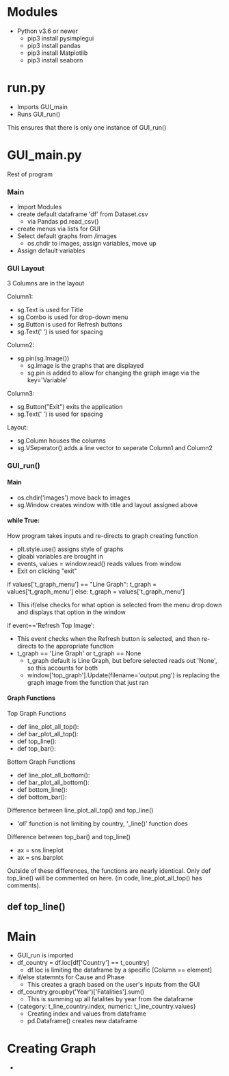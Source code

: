 # Modules

- Python v3.6 or newer
  - pip3 install pysimplegui
  - pip3 install pandas
  - pip3 install Matplotlib
  - pip3 install seaborn

# run.py

- Imports GUI_main
- Runs GUI_run()

This ensures that there is only one instance of GUI_run()

# GUI_main.py

Rest of program

### Main

- Import Modules
- create default dataframe 'df' from Dataset.csv
  - via Pandas pd.read_csv()
- create menus via lists for GUI
- Select default graphs from /images
  - os.chdir to images, assign variables, move up
- Assign default variables


### GUI Layout

3 Columns are in the layout

Column1:
- sg.Text is used for Title
- sg.Combo is used for drop-down menu
- sg.Button is used for Refresh buttons
- sg.Text(' ') is used for spacing

Column2:
- sg.pin(sg.Image())
  - sg.Image is the graphs that are displayed
  - sg.pin is added to allow for changing the graph image via the key='Variable'

Column3:
- sg.Button("Exit") exits the application
- sg.Text(' ') is used for spacing

Layout:
- sg.Column houses the columns
- sg.VSeperator() adds a line vector to seperate Column1 and Column2


### GUI_run()

#### Main
- os.chdir('images') move back to images
- sg.Window creates window with title and layout assigned above

#### while True:

How program takes inputs and re-directs to graph creating function

- plt.style.use() assigns style of graphs
- gloabl variables are brought in
- events, values = window.read() reads values from window
- Exit on clicking "exit"

if values['t_graph_menu'] == "Line Graph":
   t_graph = values['t_graph_menu']
else:
   t_graph = values['t_graph_menu']

- This if/else checks for what option is selected from the menu drop down and displays that option in the window


if event=='Refresh Top Image':  

- This event checks when the Refresh button is selected, and then re-directs to the appropriate function
- t_graph == 'Line Graph' or t_graph == None
  - t_graph default is Line Graph, but before selected reads out 'None', so this accounts for both
  - window['top_graph'].Update(filename='output.png') is replacing the graph image from the function that just ran

#### Graph Functions

Top Graph Functions
- def line_plot_all_top():
- def bar_plot_all_top():
- def top_line():
- def top_bar():

Bottom Graph Functions
- def line_plot_all_bottom():
- def bar_plot_all_bottom():
- def bottom_line():
- def bottom_bar():

Difference between line_plot_all_top() and top_line()
- '_all_' function is not limiting by country, '_line()' function does

Difference between top_bar() and top_line()
- ax = sns.lineplot
- ax = sns.barplot

Outside of these differences, the functions are nearly identical.
Only def top_line() will be commented on here. (in code, line_plot_all_top() has comments).

## def top_line()

# Main

- GUI_run is imported
- df_country = df.loc[df['Country'] == t_country]
  - df.loc is limiting the dataframe by a specific [Column == element]
- if/else statemnts for Cause and Phase
  - This creates a graph based on the user's inputs from the GUI
- df_country.groupby('Year')['Fatalities'].sum()
  - This is summing up all fatalites by year from the dataframe
- {category: t_line_country.index, numeric: t_line_country.values}
  - Creating index and values from dataframe
  - pd.Dataframe() creates new dataframe

# Creating Graph

- 



